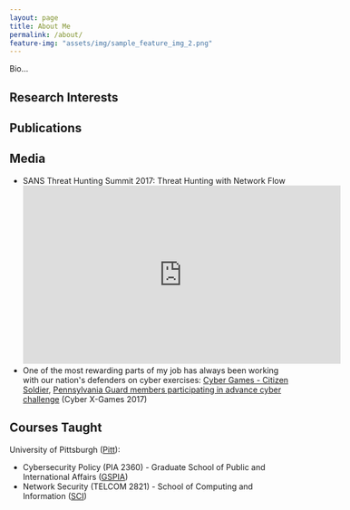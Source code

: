 ```yaml
---
layout: page
title: About Me
permalink: /about/
feature-img: "assets/img/sample_feature_img_2.png"
---
```


Bio...

## Research Interests

## Publications

## Media

- SANS Threat Hunting Summit 2017: Threat Hunting with Network Flow <iframe width="560" height="315" src="https://www.youtube.com/embed/czvMyP5aDfI" frameborder="0" allow="accelerometer; autoplay; clipboard-write; encrypted-media; gyroscope; picture-in-picture" allowfullscreen></iframe>
- One of the most rewarding parts of my job has always been working with our nation's defenders on cyber exercises: [Cyber Games - Citizen Soldier](https://citizen-soldiermagazine.com/cyber-games/),
[Pennsylvania Guard members participating in advance cyber challenge](https://www.nationalguard.mil/News/Article-View/Article/1219511/pennsylvania-guard-members-participating-in-advance-cyber-challenge/) (Cyber X-Games 2017)

## Courses Taught

University of Pittsburgh ([Pitt](https://www.pitt.edu/)):
- Cybersecurity Policy (PIA 2360) - Graduate School of Public and International Affairs ([GSPIA](https://www.gspia.pitt.edu/))
- Network Security (TELCOM 2821) - School of Computing and Information ([SCI](https://www.sci.pitt.edu/))